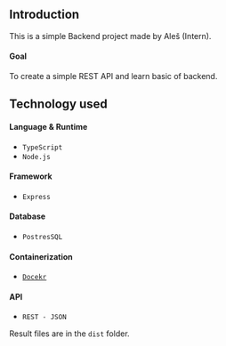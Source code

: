 ## Introduction
This is a simple Backend project made by Aleš (Intern).

#### Goal
To create a simple REST API and learn basic of backend.

## Technology used 
#### Language & Runtime
- ``TypeScript``
- ``Node.js``

#### Framework
- ``Express``

#### Database
- ``PostresSQL``

#### Containerization
- [``Docekr``](https://www.docker.com/)

#### API
- ``REST - JSON``

Result files are in the `dist` folder.
